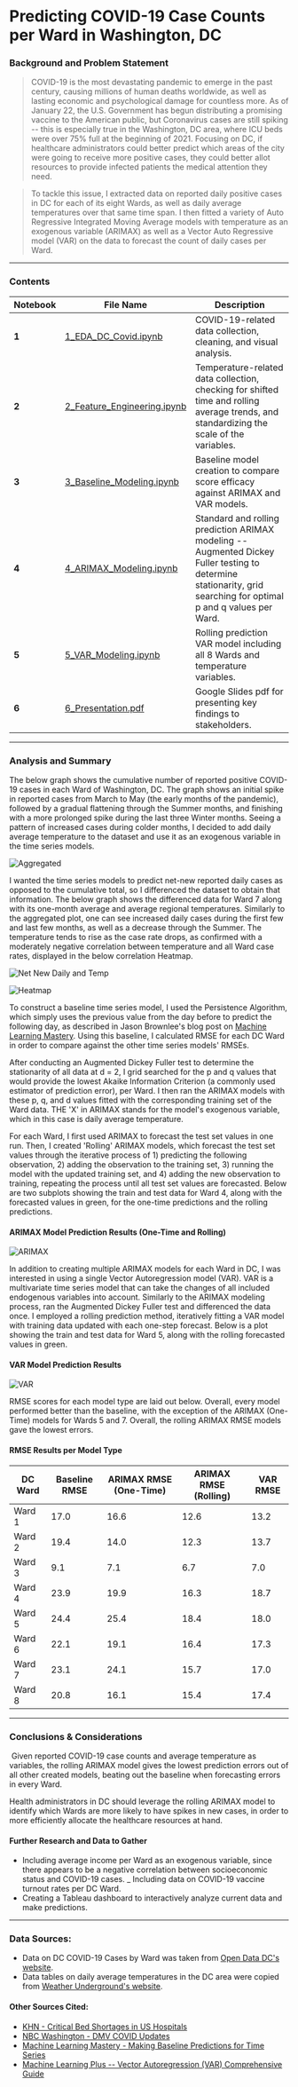 # Predicting COVID-19 Case Counts per Ward in Washington, DC

### Background and Problem Statement
> COVID-19 is the most devastating pandemic to emerge in the past century, causing millions of human deaths worldwide, as well as lasting economic and psychological damage for countless more. As of January 22, the U.S. Government has begun distributing a promising vaccine to the American public, but Coronavirus cases are still spiking -- this is especially true in the Washington, DC area, where ICU beds were over 75% full at the beginning of 2021. Focusing on DC, if healthcare administrators could better predict which areas of the city were going to receive more positive cases, they could better allot resources to provide infected patients the medical attention they need.

> To tackle this issue, I extracted data on reported daily positive cases in DC for each of its eight Wards, as well as daily average temperatures over that same time span. I then fitted a variety of Auto Regressive Integrated Moving Average models with temperature as an exogenous variable (ARIMAX) as well as a Vector Auto Regressive model (VAR) on the data to forecast the count of daily cases per Ward.



---

### Contents
| Notebook | File Name | Description |
|----|----|----|
|**1**|[1_EDA_DC_Covid.ipynb](https://github.com/gabecano4308/Predicting-Covid-Case-Counts-in-Washington-DC/blob/main/1_EDA_DC_Covid.ipynb)|COVID-19-related data collection, cleaning, and visual analysis.|
|**2**|[2_Feature_Engineering.ipynb](https://github.com/gabecano4308/Predicting-Covid-Case-Counts-in-Washington-DC/blob/main/2_Feature_Engineering.ipynb)|Temperature-related data collection, checking for shifted time and rolling average trends, and standardizing the scale of the variables.|
|**3**|[3_Baseline_Modeling.ipynb](https://github.com/gabecano4308/Predicting-Covid-Case-Counts-in-Washington-DC/blob/main/3_Baseline_Modeling.ipynb)|Baseline model creation to compare score efficacy against ARIMAX and VAR models.|
|**4**|[4_ARIMAX_Modeling.ipynb](https://github.com/gabecano4308/Predicting-Covid-Case-Counts-in-Washington-DC/blob/main/4_ARIMAX_Modeling.ipynb)|Standard and rolling prediction ARIMAX modeling -- Augmented Dickey Fuller testing to determine stationarity, grid searching for optimal p and q values per Ward.|
|**5**|[5_VAR_Modeling.ipynb](https://github.com/gabecano4308/Predicting-Covid-Case-Counts-in-Washington-DC/blob/main/5_VAR_Modeling.ipynb)|Rolling prediction VAR model including all 8 Wards and temperature variables.|
|**6**|[6_Presentation.pdf](https://github.com/gabecano4308/Predicting-Covid-Case-Counts-in-Washington-DC/blob/main/6_Presentation.pdf)|Google Slides pdf for presenting key findings to stakeholders.|

---

### Analysis and Summary​

The below graph shows the cumulative number of reported positive COVID-19 cases in each Ward of Washington, DC. The graph shows an initial spike in reported cases from March to May (the early months of the pandemic), followed by a gradual flattening through the Summer months, and finishing with a more prolonged spike during the last three Winter months. Seeing a pattern of increased cases during colder months, I decided to add daily average temperature to the dataset and use it as an exogenous variable in the time series models.

![Aggregated](https://github.com/gabecano4308/Predicting-Covid-Case-Counts-in-Washington-DC/blob/main/Images/agg_case_counts.png)

I wanted the time series models to predict net-new reported daily cases as opposed to the cumulative total, so I differenced the dataset to obtain that information. The below graph shows the differenced data for Ward 7 along with its one-month average and average regional temperatures. Similarly to the aggregated plot, one can see increased daily cases during the first few and last few months, as well as a decrease through the Summer. The temperature tends to rise as the case rate drops, as confirmed with a moderately negative correlation between temperature and all Ward case rates, displayed in the below correlation Heatmap.

![Net New Daily and Temp](https://github.com/gabecano4308/Predicting-Covid-Case-Counts-in-Washington-DC/blob/main/Images/avg_temp_and_cases.png)


![Heatmap](https://github.com/gabecano4308/Predicting-Covid-Case-Counts-in-Washington-DC/blob/main/Images/corr_heatmap.png)


To construct a baseline time series model, I used the Persistence Algorithm, which simply uses the previous value from the day before to predict the following day, as described in Jason Brownlee's blog post on [Machine Learning Mastery](https://machinelearningmastery.com/persistence-time-series-forecasting-with-python/#:~:text=Persistence%20Algorithm%20(the%20%E2%80%9Cnaive%E2%80%9D%20forecast)&text=The%20equivalent%20technique%20for%20use,step%20(t%2B1).). Using this baseline, I calculated RMSE for each DC Ward in order to compare against the other time series models' RMSEs.   

After conducting an Augmented Dickey Fuller test to determine the stationarity of all data at d = 2, I grid searched for the p and q values that would provide the lowest Akaike Information Criterion (a commonly used estimator of prediction error), per Ward. I then ran the ARIMAX models with these p, q, and d values fitted with the corresponding training set of the Ward data. THE 'X' in ARIMAX stands for the model's exogenous variable, which in this case is daily average temperature.

For each Ward, I first used ARIMAX to forecast the test set values in one run. Then, I created 'Rolling' ARIMAX models, which forecast the test set values through the iterative process of 1) predicting the following observation, 2) adding the observation to the training set, 3) running the model with the updated training set, and 4) adding the new observation to training, repeating the process until all test set values are forecasted. Below are two subplots showing the train and test data for Ward 4, along with the forecasted values in green, for the one-time predictions and the rolling predictions.

#### ARIMAX Model Prediction Results (One-Time and Rolling)
![ARIMAX](https://github.com/gabecano4308/Predicting-Covid-Case-Counts-in-Washington-DC/blob/main/Images/arimax_results.png)

In addition to creating multiple ARIMAX models for each Ward in DC, I was interested in using a single Vector Autoregression model (VAR). VAR is a multivariate time series model that can take the changes of all included endogenous variables into account. Similarly to the ARIMAX modeling process, ran the Augmented Dickey Fuller test and differenced the data once. I employed a rolling prediction method, iteratively fitting a VAR model with training data updated with each one-step forecast. Below is a plot showing the train and test data for Ward 5, along with the rolling forecasted values in green.

#### VAR Model Prediction Results
![VAR](https://github.com/gabecano4308/Predicting-Covid-Case-Counts-in-Washington-DC/blob/main/Images/var_results.png)

RMSE scores for each model type are laid out below. Overall, every model performed better than the baseline, with the exception of the ARIMAX (One-Time) models for Wards 5 and 7. Overall, the rolling ARIMAX RMSE models gave the lowest errors.

#### RMSE Results per Model Type
| DC Ward | Baseline RMSE | ARIMAX RMSE (One-Time) | ARIMAX RMSE (Rolling) | VAR RMSE |
|----|----|----|----|----|
|Ward 1|17.0|16.6|12.6|13.2|
|Ward 2|19.4|14.0|12.3|13.7|
|Ward 3|9.1|7.1|6.7|7.0|
|Ward 4|23.9|19.9|16.3|18.7|
|Ward 5|24.4|25.4|18.4|18.0|
|Ward 6|22.1|19.1|16.4|17.3|
|Ward 7|23.1|24.1|15.7|17.0|
|Ward 8|20.8|16.1|15.4|17.4|

---

### Conclusions & Considerations
​
​Given reported COVID-19 case counts and average temperature as variables, the rolling ARIMAX model gives the lowest prediction errors out of all other created models, beating out the baseline when forecasting errors in every Ward.

Health administrators in DC should leverage the rolling ARIMAX model to identify which Wards are more likely to have spikes in new cases, in order to more efficiently allocate the healthcare resources at hand.

#### Further Research and Data to Gather

- Including average income per Ward as an exogenous variable, since there appears to be a negative correlation between socioeconomic status and COVID-19 cases.
_ Including data on COVID-19 vaccine turnout rates per DC Ward.
- Creating a Tableau dashboard to interactively analyze current data and make predictions.

---
### Data Sources:

* Data on DC COVID-19 Cases by Ward was taken from [Open Data DC's website](https://opendata.dc.gov/datasets/dc-covid-19-cases-by-ward/data).
* Data tables on daily average temperatures in the DC area were copied from [Weather Underground's website](https://www.wunderground.com/history/daily/us/va/arlington-county/KDCA).

#### Other Sources Cited:

* [KHN - Critical Bed Shortages in US Hospitals](https://khn.org/morning-breakout/critical-bed-shortages-in-u-s-hospitals/)
* [NBC Washington - DMV COVID Updates](https://www.nbcwashington.com/news/local/coronavirus-in-dc-maryland-virginia-what-to-know-on-dec-22/2517745/)
* [Machine Learning Mastery - Making Baseline Predictions for Time Series](https://machinelearningmastery.com/persistence-time-series-forecasting-with-python/#:~:text=Persistence%20Algorithm%20(the%20%E2%80%9Cnaive%E2%80%9D%20forecast)&text=The%20equivalent%20technique%20for%20use,step%20(t%2B1).)
* [Machine Learning Plus -- Vector Autoregression (VAR) Comprehensive Guide](https://www.machinelearningplus.com/time-series/vector-autoregression-examples-python/)
